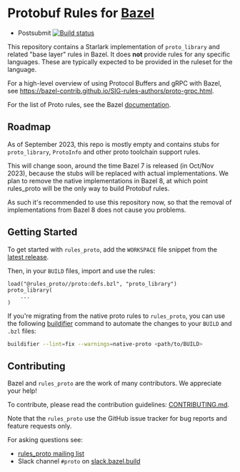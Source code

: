 # Protobuf Rules for [Bazel](https://bazel.build)

* Postsubmit [![Build status](https://badge.buildkite.com/26d40f574d6f6026928bc271780782e5f168fe7e3595ea6d79.svg?branch=master)](https://buildkite.com/bazel/rules-proto)

This repository contains a Starlark implementation of `proto_library` and related "base layer" rules in Bazel.
It does **not** provide rules for any specific languages. These are typically expected to be provided in the ruleset for the language.

For a high-level overview of using Protocol Buffers and gRPC with Bazel, see
<https://bazel-contrib.github.io/SIG-rules-authors/proto-grpc.html>.

For the list of Proto rules, see the Bazel
[documentation](https://docs.bazel.build/versions/master/be/overview.html).

## Roadmap

As of September 2023, this repo is mostly empty and contains stubs for `proto_library`, `ProtoInfo` and other proto toolchain support rules.

This will change soon, around the time Bazel 7 is released (in Oct/Nov 2023), because the stubs will be replaced with actual implementations.
We plan to remove the native implementations in Bazel 8, at which point rules_proto will be the only way to build Protobuf rules.

As such it's recommended to use this repository now, so that the removal of implementations from Bazel 8 does not cause you problems.

## Getting Started

To get started with `rules_proto`, add the `WORKSPACE` file snippet from the
[latest release](https://github.com/bazelbuild/rules_proto/releases).

Then, in your `BUILD` files, import and use the rules:

```starlark
load("@rules_proto//proto:defs.bzl", "proto_library")
proto_library(
    ...
)
```

If you're migrating from the native proto rules to `rules_proto`, you can use
the following [buildifier](https://github.com/bazelbuild/buildtools/blob/master/buildifier/README.md)
command to automate the changes to your `BUILD` and `.bzl` files:

```bash
buildifier --lint=fix --warnings=native-proto <path/to/BUILD>
```

## Contributing

Bazel and `rules_proto` are the work of many contributors.
We appreciate your help!

To contribute, please read the contribution guidelines:
[CONTRIBUTING.md](https://github.com/bazelbuild/rules_proto/blob/master/CONTRIBUTING.md).

Note that the `rules_proto` use the GitHub issue tracker for bug reports and
feature requests only.

For asking questions see:

* [rules_proto mailing list](https://groups.google.com/forum/#!forum/proto-bazel-discuss)
* Slack channel `#proto` on [slack.bazel.build](https://slack.bazel.build)
